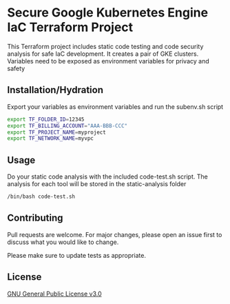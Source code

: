 # Secure Google Kubernetes Engine IaC Terraform Project

This Terraform project includes static code testing and code security analysis for safe IaC development. It creates a pair of GKE clusters. Variables need to be exposed as environment variables for privacy and safety

## Installation/Hydration

Export your variables as environment variables and run the subenv.sh script

```bash
export TF_FOLDER_ID=12345
export TF_BILLING_ACCOUNT="AAA-BBB-CCC"
export TF_PROJECT_NAME=myproject
export TF_NETWORK_NAME=myvpc
```

## Usage

Do your static code analysis with the included code-test.sh script. The analysis for each tool will be stored in the static-analysis folder

```bash
/bin/bash code-test.sh
```

## Contributing
Pull requests are welcome. For major changes, please open an issue first to discuss what you would like to change.

Please make sure to update tests as appropriate.

## License
[GNU General Public License v3.0](https://www.gnu.org/licenses/gpl-3.0.en.html)
